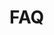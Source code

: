 # FAQ

[.de]: ../../de/src/faq.md
[.source]: https://linux-tips-and-tricks.de/en/faq
[.source]: https://linux-tips-and-tricks.de/de/faq
